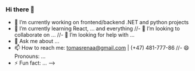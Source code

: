 ### Hi there 👋

<!--
**renaa/renaa** is a ✨ _special_ ✨ repository because its `README.md` (this file) appears on your GitHub profile.

Here are some ideas to get you started:
-->
- 🔭 I’m currently working on frontend/backend .NET and python projects
- 🌱 I’m currently learning React, ... and everything
//- 👯 I’m looking to collaborate on ...
//- 🤔 I’m looking for help with ...
- 💬 Ask me about ...
- 📫 How to reach me: tomasrenaa@gmail.com | (+47) 481-777-86
//- 😄 Pronouns: ...
- ⚡ Fun fact: ...
-->
